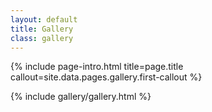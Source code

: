 ```yaml
---
layout: default
title: Gallery
class: gallery
---
```


{% include page-intro.html title=page.title callout=site.data.pages.gallery.first-callout %}

{% include gallery/gallery.html %}
